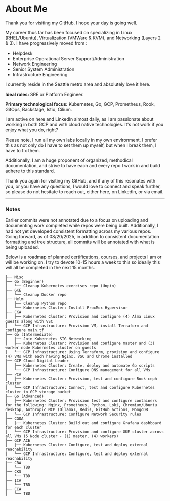 # About Me

Thank you for visiting my GitHub. I hope your day is going well.

My career thus far has been focused on specializing in Linux (RHEL/Ubuntu), Virtualization (VMWare & KVM), and Networking (Layers 2 & 3). I have progressively moved from :

- Helpdesk
- Enterprise Operational Server Support/Administration
- Network Engineering
- Senior System Administration
- Infrastructure Engineering

I currently reside in the Seattle metro area and absolutely love it here.

**Ideal roles:** SRE or Platform Engineer.

**Primary technological focus:** Kubernetes, Go, GCP, Prometheus, Rook, GitOps, Backstage, Istio, Cilium.

I am active on here and LinkedIn almost daily, as I am passionate about working in both GCP and with cloud native technologies. It's not work if you enjoy what you do, right?

Please note, I run all my own labs locally in my own environment. I prefer this as not only do I have to set them up myself, but when I break them, I have to fix them. 

Additionally, I am a huge proponent of organized, methodical documentation, and strive to have each and every repo I work in and build adhere to this standard.

Thank you again for visiting my GitHub, and if any of this resonates with you, or you have any questions, I would love to connect and speak further, so please do not hesitate to reach out, either here, on LinkedIn, or via email.

---

### Notes
Earlier commits were not annotated due to a focus on uploading and documenting work completed while repos were being built. Additionally, I had not yet developed consistent formatting across my various repos. 
Going forward, as of 08/20/2025, in addition to consistent documentation formatting and tree structure, all commits will be annotated with what is being uploaded.

Below is a roadmap of planned certifications, courses, and projects I am or will be working on. I try to devote 10-15 hours a week to this so ideally this will all be completed in the next 15 months.

```
├── Misc 
├── Go (Beginner)
│   └── Cleanup Kubernetes exercises repo (Unpin)
├── GKE
│   └── Cleanup Docker repo
├── Helm
│   ├── Cleanup Python repo 
│   └── Kubernetes Cluster: Install ProxMox Hypervisor
├── CKA
│   ├── Kubernetes Cluster: Provision and configure (4) Alma Linux guests along with VSC
│   └── GCP Infrastructure: Provision VM, install Terraform and configure main.tf
├── Go (Intermediate)
│   ├── Join Kubernetes SIG Networking
│   ├── Kubernetes Cluster: Provision and configure master and (3) worker node Kubernetes cluster on guests 
│   └── GCP Infrastructure: Using Terraform, provision and configure (4) VMs with each having Nginx, VSC and Chrome installed
├── GCP Cloud Digital Leader
│   ├── Kubernetes Cluster: Create, deploy and automate Go scripts
│   └── GCP Infrastructure: Configure DNS management for all VMs
├── PCA
│   ├── Kubernetes Cluster: Provision, test and configure Rook-ceph cluster
│   └── GCP Infrastructure: Connect, test and configure Kubernetes cluster to GCP storage bucket
├── Go (Advanced)
│   ├── Kubernetes Cluster: Provision test and configure containers for the following: Nginx, Prometheus, Python, Loki, Chromium/Ubuntu desktop, Anthropic MCP (Ollama), Redis, GitHub actions, MongoDB 
│   └── GCP Infrastructure: Configure Network Security rules
├── CGOA
│   ├── Kubernetes Cluster: Build out and configure Grafana dashboard for each cluster 
│   └── GCP Infrastructure: Provision and configure GKE cluster across all VMs (5 Node cluster - (1) master, (4) workers)
├── GCP ACE
│   ├── Kubernetes Cluster: Configure, test and deploy external reachability
│   └── GCP Infrastructure: Configure, test and deploy external reachability
├── CBA
│   └── TBD
├── CKS
│   └── TBD
├── ICA
│   └── TBD
├── CCA
│   └── TBD
